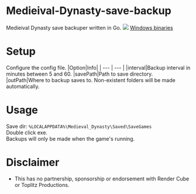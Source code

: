 # Medieival-Dynasty-save-backup
Medieival Dynasty save backuper written in Go.
![](https://i.imgur.com/Cq2RdEr.png)
[Windows binaries](https://github.com/Sorrow446/Medieival-Dynasty-save-backup/releases)

# Setup
Configure the config file.
|Option|Info|
| --- | --- |
|interval|Backup interval in minutes between 5 and 60.
|savePath|Path to save directory.
|outPath|Where to backup saves to. Non-existent folders will be made automatically.

# Usage
Save dir: `%LOCALAPPDATA%\Medieval_Dynasty\Saved\SaveGames`   
Double click exe.   
Backups will only be made when the game's running.

# Disclaimer       
- This has no partnership, sponsorship or endorsement with Render Cube or Toplitz Productions.

